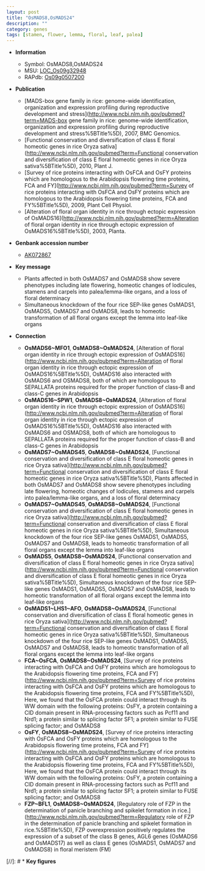 ```yaml
---
layout: post
title: "OsMADS8,OsMADS24"
description: ""
category: genes
tags: [stamen, flower, lemma, floral, leaf, palea]
---
```


* **Information**  
    + Symbol: OsMADS8,OsMADS24  
    + MSU: [LOC_Os09g32948](http://rice.plantbiology.msu.edu/cgi-bin/ORF_infopage.cgi?orf=LOC_Os09g32948)  
    + RAPdb: [Os09g0507200](http://rapdb.dna.affrc.go.jp/viewer/gbrowse_details/irgsp1?name=Os09g0507200)  

* **Publication**  
    + [MADS-box gene family in rice: genome-wide identification, organization and expression profiling during reproductive development and stress](http://www.ncbi.nlm.nih.gov/pubmed?term=MADS-box gene family in rice: genome-wide identification, organization and expression profiling during reproductive development and stress%5BTitle%5D), 2007, BMC Genomics.
    + [Functional conservation and diversification of class E floral homeotic genes in rice Oryza sativa](http://www.ncbi.nlm.nih.gov/pubmed?term=Functional conservation and diversification of class E floral homeotic genes in rice Oryza sativa%5BTitle%5D), 2010, Plant J.
    + [Survey of rice proteins interacting with OsFCA and OsFY proteins which are homologous to the Arabidopsis flowering time proteins, FCA and FY](http://www.ncbi.nlm.nih.gov/pubmed?term=Survey of rice proteins interacting with OsFCA and OsFY proteins which are homologous to the Arabidopsis flowering time proteins, FCA and FY%5BTitle%5D), 2009, Plant Cell Physiol.
    + [Alteration of floral organ identity in rice through ectopic expression of OsMADS16](http://www.ncbi.nlm.nih.gov/pubmed?term=Alteration of floral organ identity in rice through ectopic expression of OsMADS16%5BTitle%5D), 2003, Planta.

* **Genbank accession number**  
    + [AK072867](http://www.ncbi.nlm.nih.gov/nuccore/AK072867)

* **Key message**  
    + Plants affected in both OsMADS7 and OsMADS8 show severe phenotypes including late flowering, homeotic changes of lodicules, stamens and carpels into palea/lemma-like organs, and a loss of floral determinacy
    + Simultaneous knockdown of the four rice SEP-like genes OsMADS1, OsMADS5, OsMADS7 and OsMADS8, leads to homeotic transformation of all floral organs except the lemma into leaf-like organs

* **Connection**  
    + __OsMADS6~MFO1__, __OsMADS8~OsMADS24__, [Alteration of floral organ identity in rice through ectopic expression of OsMADS16](http://www.ncbi.nlm.nih.gov/pubmed?term=Alteration of floral organ identity in rice through ectopic expression of OsMADS16%5BTitle%5D), OsMADS16 also interacted with OsMADS6 and OSMADS8, both of which are homologous to SEPALLATA proteins required for the proper function of class-B and class-C genes in Arabidopsis
    + __OsMADS16~SPW1__, __OsMADS8~OsMADS24__, [Alteration of floral organ identity in rice through ectopic expression of OsMADS16](http://www.ncbi.nlm.nih.gov/pubmed?term=Alteration of floral organ identity in rice through ectopic expression of OsMADS16%5BTitle%5D), OsMADS16 also interacted with OsMADS6 and OSMADS8, both of which are homologous to SEPALLATA proteins required for the proper function of class-B and class-C genes in Arabidopsis
    + __OsMADS7~OsMADS45__, __OsMADS8~OsMADS24__, [Functional conservation and diversification of class E floral homeotic genes in rice Oryza sativa](http://www.ncbi.nlm.nih.gov/pubmed?term=Functional conservation and diversification of class E floral homeotic genes in rice Oryza sativa%5BTitle%5D), Plants affected in both OsMADS7 and OsMADS8 show severe phenotypes including late flowering, homeotic changes of lodicules, stamens and carpels into palea/lemma-like organs, and a loss of floral determinacy
    + __OsMADS7~OsMADS45__, __OsMADS8~OsMADS24__, [Functional conservation and diversification of class E floral homeotic genes in rice Oryza sativa](http://www.ncbi.nlm.nih.gov/pubmed?term=Functional conservation and diversification of class E floral homeotic genes in rice Oryza sativa%5BTitle%5D), Simultaneous knockdown of the four rice SEP-like genes OsMADS1, OsMADS5, OsMADS7 and OsMADS8, leads to homeotic transformation of all floral organs except the lemma into leaf-like organs
    + __OsMADS5__, __OsMADS8~OsMADS24__, [Functional conservation and diversification of class E floral homeotic genes in rice Oryza sativa](http://www.ncbi.nlm.nih.gov/pubmed?term=Functional conservation and diversification of class E floral homeotic genes in rice Oryza sativa%5BTitle%5D), Simultaneous knockdown of the four rice SEP-like genes OsMADS1, OsMADS5, OsMADS7 and OsMADS8, leads to homeotic transformation of all floral organs except the lemma into leaf-like organs
    + __OsMADS1~LHS1~AFO__, __OsMADS8~OsMADS24__, [Functional conservation and diversification of class E floral homeotic genes in rice Oryza sativa](http://www.ncbi.nlm.nih.gov/pubmed?term=Functional conservation and diversification of class E floral homeotic genes in rice Oryza sativa%5BTitle%5D), Simultaneous knockdown of the four rice SEP-like genes OsMADS1, OsMADS5, OsMADS7 and OsMADS8, leads to homeotic transformation of all floral organs except the lemma into leaf-like organs
    + __FCA~OsFCA__, __OsMADS8~OsMADS24__, [Survey of rice proteins interacting with OsFCA and OsFY proteins which are homologous to the Arabidopsis flowering time proteins, FCA and FY](http://www.ncbi.nlm.nih.gov/pubmed?term=Survey of rice proteins interacting with OsFCA and OsFY proteins which are homologous to the Arabidopsis flowering time proteins, FCA and FY%5BTitle%5D), Here, we found that the OsFCA protein could interact through its WW domain with the following proteins: OsFY, a protein containing a CID domain present in RNA-processing factors such as Pcf11 and Nrd1; a protein similar to splicing factor SF1; a protein similar to FUSE splicing factor; and OsMADS8
    + __OsFY__, __OsMADS8~OsMADS24__, [Survey of rice proteins interacting with OsFCA and OsFY proteins which are homologous to the Arabidopsis flowering time proteins, FCA and FY](http://www.ncbi.nlm.nih.gov/pubmed?term=Survey of rice proteins interacting with OsFCA and OsFY proteins which are homologous to the Arabidopsis flowering time proteins, FCA and FY%5BTitle%5D), Here, we found that the OsFCA protein could interact through its WW domain with the following proteins: OsFY, a protein containing a CID domain present in RNA-processing factors such as Pcf11 and Nrd1; a protein similar to splicing factor SF1; a protein similar to FUSE splicing factor; and OsMADS8
    + __FZP~BFL1__, __OsMADS8~OsMADS24__, [Regulatory role of FZP in the determination of panicle branching and spikelet formation in rice.](http://www.ncbi.nlm.nih.gov/pubmed?term=Regulatory role of FZP in the determination of panicle branching and spikelet formation in rice.%5BTitle%5D), FZP overexpression positively regulates the expression of a subset of the class B genes, AGL6 genes (OsMADS6 and OsMADS17) as well as class E genes (OsMADS1, OsMADS7 and OsMADS8) in floral meristem (FM)

[//]: # * **Key figures**  


